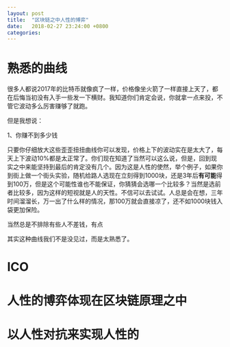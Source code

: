 ```yaml
---
layout: post
title:  "区块链之中人性的博弈"
date:   2018-02-27 23:24:00 +0800
categories: 
---
```


# 熟悉的曲线

很多人都说2017年的比特币就像疯了一样，价格像坐火箭了一样直接上天了，都在后悔当初没有入手一些发一下横财。我知道你们肯定会说，你就拿一点来投，不管它波动多么厉害赚够了就跑。

但是我想说：

1、你赚不到多少钱

只要你仔细放大这些歪歪扭扭曲线你可以发现，价格上下的波动实在是太大了，每天上下波动10%都是太正常了。你们现在知道了当然可以这么说，但是，回到现实之中来能坚持到最后的肯定没有几个。因为这是人性的使然，举个例子，如果你到街上做一个街头实验，随机给路人选现在立刻得到1000块，还是3年后**有可能**得到100万，但是这个可能性谁也不能保证，你猜猜会选哪一个比较多？当然是选前者比较多，因为这样的短视就是人的天性。不信可以去试试。人总是会在想，三年时间溜溜长，万一出了什么样的情况，那100万就会直接凉了，还不如1000块钱入袋更加保险。

当然总是不排除有些人不差钱，有点

其实这种曲线我们不是没见过，而是太熟悉了。

# ICO

# 人性的博弈体现在区块链原理之中

# 以人性对抗来实现人性的

